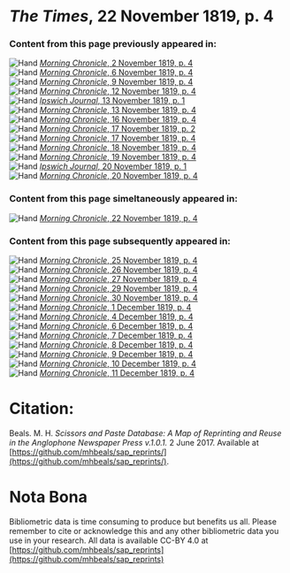 # *The Times*, 22 November 1819, p. 4  
  
### Content from this page previously appeared in:  
![Hand](http://scissorsandpaste.net/wp-content/uploads/2017/06/smallhandpointer.png) [*Morning Chronicle*, 2 November 1819, p. 4](https://mhbeals.github.io/sap_html/Morning-Chronicle/Morning-Chronicle-2-November-1819-p-4)  
![Hand](http://scissorsandpaste.net/wp-content/uploads/2017/06/smallhandpointer.png) [*Morning Chronicle*, 6 November 1819, p. 4](https://mhbeals.github.io/sap_html/Morning-Chronicle/Morning-Chronicle-6-November-1819-p-4)  
![Hand](http://scissorsandpaste.net/wp-content/uploads/2017/06/smallhandpointer.png) [*Morning Chronicle*, 9 November 1819, p. 4](https://mhbeals.github.io/sap_html/Morning-Chronicle/Morning-Chronicle-9-November-1819-p-4)  
![Hand](http://scissorsandpaste.net/wp-content/uploads/2017/06/smallhandpointer.png) [*Morning Chronicle*, 12 November 1819, p. 4](https://mhbeals.github.io/sap_html/Morning-Chronicle/Morning-Chronicle-12-November-1819-p-4)  
![Hand](http://scissorsandpaste.net/wp-content/uploads/2017/06/smallhandpointer.png) [*Ipswich Journal*, 13 November 1819, p. 1](https://mhbeals.github.io/sap_html/Ipswich-Journal/Ipswich-Journal-13-November-1819-p-1)  
![Hand](http://scissorsandpaste.net/wp-content/uploads/2017/06/smallhandpointer.png) [*Morning Chronicle*, 13 November 1819, p. 4](https://mhbeals.github.io/sap_html/Morning-Chronicle/Morning-Chronicle-13-November-1819-p-4)  
![Hand](http://scissorsandpaste.net/wp-content/uploads/2017/06/smallhandpointer.png) [*Morning Chronicle*, 16 November 1819, p. 4](https://mhbeals.github.io/sap_html/Morning-Chronicle/Morning-Chronicle-16-November-1819-p-4)  
![Hand](http://scissorsandpaste.net/wp-content/uploads/2017/06/smallhandpointer.png) [*Morning Chronicle*, 17 November 1819, p. 2](https://mhbeals.github.io/sap_html/Morning-Chronicle/Morning-Chronicle-17-November-1819-p-2)  
![Hand](http://scissorsandpaste.net/wp-content/uploads/2017/06/smallhandpointer.png) [*Morning Chronicle*, 17 November 1819, p. 4](https://mhbeals.github.io/sap_html/Morning-Chronicle/Morning-Chronicle-17-November-1819-p-4)  
![Hand](http://scissorsandpaste.net/wp-content/uploads/2017/06/smallhandpointer.png) [*Morning Chronicle*, 18 November 1819, p. 4](https://mhbeals.github.io/sap_html/Morning-Chronicle/Morning-Chronicle-18-November-1819-p-4)  
![Hand](http://scissorsandpaste.net/wp-content/uploads/2017/06/smallhandpointer.png) [*Morning Chronicle*, 19 November 1819, p. 4](https://mhbeals.github.io/sap_html/Morning-Chronicle/Morning-Chronicle-19-November-1819-p-4)  
![Hand](http://scissorsandpaste.net/wp-content/uploads/2017/06/smallhandpointer.png) [*Ipswich Journal*, 20 November 1819, p. 1](https://mhbeals.github.io/sap_html/Ipswich-Journal/Ipswich-Journal-20-November-1819-p-1)  
![Hand](http://scissorsandpaste.net/wp-content/uploads/2017/06/smallhandpointer.png) [*Morning Chronicle*, 20 November 1819, p. 4](https://mhbeals.github.io/sap_html/Morning-Chronicle/Morning-Chronicle-20-November-1819-p-4)  
  
### Content from this page simeltaneously appeared in:  
![Hand](http://scissorsandpaste.net/wp-content/uploads/2017/06/smallhandpointer.png) [*Morning Chronicle*, 22 November 1819, p. 4](https://mhbeals.github.io/sap_html/Morning-Chronicle/Morning-Chronicle-22-November-1819-p-4)  
  
### Content from this page subsequently appeared in:  
![Hand](http://scissorsandpaste.net/wp-content/uploads/2017/06/smallhandpointer.png) [*Morning Chronicle*, 25 November 1819, p. 4](https://mhbeals.github.io/sap_html/Morning-Chronicle/Morning-Chronicle-25-November-1819-p-4)  
![Hand](http://scissorsandpaste.net/wp-content/uploads/2017/06/smallhandpointer.png) [*Morning Chronicle*, 26 November 1819, p. 4](https://mhbeals.github.io/sap_html/Morning-Chronicle/Morning-Chronicle-26-November-1819-p-4)  
![Hand](http://scissorsandpaste.net/wp-content/uploads/2017/06/smallhandpointer.png) [*Morning Chronicle*, 27 November 1819, p. 4](https://mhbeals.github.io/sap_html/Morning-Chronicle/Morning-Chronicle-27-November-1819-p-4)  
![Hand](http://scissorsandpaste.net/wp-content/uploads/2017/06/smallhandpointer.png) [*Morning Chronicle*, 29 November 1819, p. 4](https://mhbeals.github.io/sap_html/Morning-Chronicle/Morning-Chronicle-29-November-1819-p-4)  
![Hand](http://scissorsandpaste.net/wp-content/uploads/2017/06/smallhandpointer.png) [*Morning Chronicle*, 30 November 1819, p. 4](https://mhbeals.github.io/sap_html/Morning-Chronicle/Morning-Chronicle-30-November-1819-p-4)  
![Hand](http://scissorsandpaste.net/wp-content/uploads/2017/06/smallhandpointer.png) [*Morning Chronicle*, 1 December 1819, p. 4](https://mhbeals.github.io/sap_html/Morning-Chronicle/Morning-Chronicle-1-December-1819-p-4)  
![Hand](http://scissorsandpaste.net/wp-content/uploads/2017/06/smallhandpointer.png) [*Morning Chronicle*, 4 December 1819, p. 4](https://mhbeals.github.io/sap_html/Morning-Chronicle/Morning-Chronicle-4-December-1819-p-4)  
![Hand](http://scissorsandpaste.net/wp-content/uploads/2017/06/smallhandpointer.png) [*Morning Chronicle*, 6 December 1819, p. 4](https://mhbeals.github.io/sap_html/Morning-Chronicle/Morning-Chronicle-6-December-1819-p-4)  
![Hand](http://scissorsandpaste.net/wp-content/uploads/2017/06/smallhandpointer.png) [*Morning Chronicle*, 7 December 1819, p. 4](https://mhbeals.github.io/sap_html/Morning-Chronicle/Morning-Chronicle-7-December-1819-p-4)  
![Hand](http://scissorsandpaste.net/wp-content/uploads/2017/06/smallhandpointer.png) [*Morning Chronicle*, 8 December 1819, p. 4](https://mhbeals.github.io/sap_html/Morning-Chronicle/Morning-Chronicle-8-December-1819-p-4)  
![Hand](http://scissorsandpaste.net/wp-content/uploads/2017/06/smallhandpointer.png) [*Morning Chronicle*, 9 December 1819, p. 4](https://mhbeals.github.io/sap_html/Morning-Chronicle/Morning-Chronicle-9-December-1819-p-4)  
![Hand](http://scissorsandpaste.net/wp-content/uploads/2017/06/smallhandpointer.png) [*Morning Chronicle*, 10 December 1819, p. 4](https://mhbeals.github.io/sap_html/Morning-Chronicle/Morning-Chronicle-10-December-1819-p-4)  
![Hand](http://scissorsandpaste.net/wp-content/uploads/2017/06/smallhandpointer.png) [*Morning Chronicle*, 11 December 1819, p. 4](https://mhbeals.github.io/sap_html/Morning-Chronicle/Morning-Chronicle-11-December-1819-p-4)  


# Citation: 

Beals. M. H. *Scissors and Paste Database: A Map of Reprinting and Reuse in the Anglophone Newspaper Press v.1.0.1.* 2 June 2017. Available at [https://github.com/mhbeals/sap_reprints/](https://github.com/mhbeals/sap_reprints/). 

# Nota Bona

Bibliometric data is time consuming to produce but benefits us all. Please remember to cite or acknowledge this and any other bibliometric data you use in your research. All data is available CC-BY 4.0 at [https://github.com/mhbeals/sap_reprints](https://github.com/mhbeals/sap_reprints)
